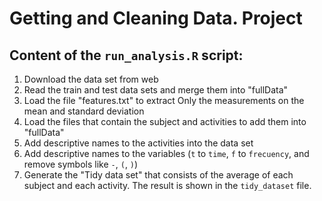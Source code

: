 # Getting and Cleaning Data. Project 

## Content of the `run_analysis.R` script:
1. Download the data set from web 
2. Read the train and test data sets and merge them into "fullData"
3. Load the file "features.txt" to extract Only the measurements on the mean and standard deviation  
4. Load the files that contain the subject and activities to add them into "fullData"
5. Add descriptive names to the activities into the data set 
6. Add descriptive names to the variables (`t` to `time`, `f` to `frecuency`, and remove symbols like `-`, `(`, `)`)
7. Generate the "Tidy data set" that consists of the average of each subject and each activity. The result is shown in the `tidy_dataset` file.

